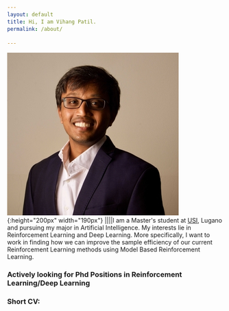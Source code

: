 ```yaml
---
layout: default
title: Hi, I am Vihang Patil.
permalink: /about/

---
```


![My MugShot](/assets/images/prof_pic_large.jpg){:height="200px" width="190px"} ||||I am a Master's student at [USI](https://www.usi.ch/en), Lugano and pursuing my major in Artificial Intelligence. My interests lie in Reinforcement Learning and Deep Learning. More specifically, I want to work in finding how we can improve the sample efficiency of our current Reinforcement Learning methods using Model Based Reinforcement Learning.



### Actively looking for Phd Positions in Reinforcement Learning/Deep Learning

### Short CV\:

